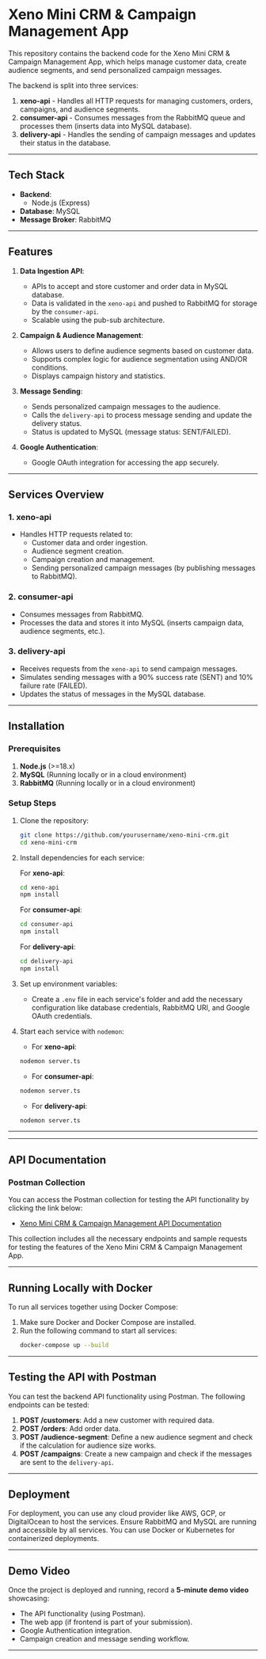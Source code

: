 
# Xeno Mini CRM & Campaign Management App

This repository contains the backend code for the Xeno Mini CRM & Campaign Management App, which helps manage customer data, create audience segments, and send personalized campaign messages.

The backend is split into three services:
1. **xeno-api** - Handles all HTTP requests for managing customers, orders, campaigns, and audience segments.
2. **consumer-api** - Consumes messages from the RabbitMQ queue and processes them (inserts data into MySQL database).
3. **delivery-api** - Handles the sending of campaign messages and updates their status in the database.

---

## Tech Stack

- **Backend**:
  - Node.js (Express)
- **Database**: MySQL
- **Message Broker**: RabbitMQ
---

## Features

1. **Data Ingestion API**:
   - APIs to accept and store customer and order data in MySQL database.
   - Data is validated in the `xeno-api` and pushed to RabbitMQ for storage by the `consumer-api`.
   - Scalable using the pub-sub architecture.

2. **Campaign & Audience Management**:
   - Allows users to define audience segments based on customer data.
   - Supports complex logic for audience segmentation using AND/OR conditions.
   - Displays campaign history and statistics.
   
3. **Message Sending**:
   - Sends personalized campaign messages to the audience.
   - Calls the `delivery-api` to process message sending and update the delivery status.
   - Status is updated to MySQL (message status: SENT/FAILED).

4. **Google Authentication**:
   - Google OAuth integration for accessing the app securely.

---

## Services Overview

### 1. **xeno-api**
- Handles HTTP requests related to:
  - Customer data and order ingestion.
  - Audience segment creation.
  - Campaign creation and management.
  - Sending personalized campaign messages (by publishing messages to RabbitMQ).
  
### 2. **consumer-api**
- Consumes messages from RabbitMQ.
- Processes the data and stores it into MySQL (inserts campaign data, audience segments, etc.).

### 3. **delivery-api**
- Receives requests from the `xeno-api` to send campaign messages.
- Simulates sending messages with a 90% success rate (SENT) and 10% failure rate (FAILED).
- Updates the status of messages in the MySQL database.

---

## Installation

### Prerequisites
1. **Node.js** (>=18.x)
2. **MySQL** (Running locally or in a cloud environment)
3. **RabbitMQ** (Running locally or in a cloud environment)

### Setup Steps

1. Clone the repository:
   ```bash
   git clone https://github.com/yourusername/xeno-mini-crm.git
   cd xeno-mini-crm
   ```

2. Install dependencies for each service:

   For **xeno-api**:
   ```bash
   cd xeno-api
   npm install
   ```

   For **consumer-api**:
   ```bash
   cd consumer-api
   npm install
   ```

   For **delivery-api**:
   ```bash
   cd delivery-api
   npm install
   ```

3. Set up environment variables:
   - Create a `.env` file in each service's folder and add the necessary configuration like database credentials, RabbitMQ URI, and Google OAuth credentials.

4. Start each service with `nodemon`:

   - For **xeno-api**:
   ```bash
   nodemon server.ts
   ```

   - For **consumer-api**:
   ```bash
   nodemon server.ts
   ```

   - For **delivery-api**:
   ```bash
   nodemon server.ts
   ```

---

---

## API Documentation

### Postman Collection

You can access the Postman collection for testing the API functionality by clicking the link below:

- [Xeno Mini CRM & Campaign Management API Documentation](https://documenter.getpostman.com/view/21877920/2sAYBPnEsh)

This collection includes all the necessary endpoints and sample requests for testing the features of the Xeno Mini CRM & Campaign Management App.

---

## Running Locally with Docker

To run all services together using Docker Compose:

1. Make sure Docker and Docker Compose are installed.
2. Run the following command to start all services:
   ```bash
   docker-compose up --build
   ```

---

## Testing the API with Postman

You can test the backend API functionality using Postman. The following endpoints can be tested:

1. **POST /customers**: Add a new customer with required data.
2. **POST /orders**: Add order data.
3. **POST /audience-segment**: Define a new audience segment and check if the calculation for audience size works.
4. **POST /campaigns**: Create a new campaign and check if the messages are sent to the `delivery-api`.

---

## Deployment

For deployment, you can use any cloud provider like AWS, GCP, or DigitalOcean to host the services. Ensure RabbitMQ and MySQL are running and accessible by all services. You can use Docker or Kubernetes for containerized deployments.

---

## Demo Video

Once the project is deployed and running, record a **5-minute demo video** showcasing:

- The API functionality (using Postman).
- The web app (if frontend is part of your submission).
- Google Authentication integration.
- Campaign creation and message sending workflow.

---